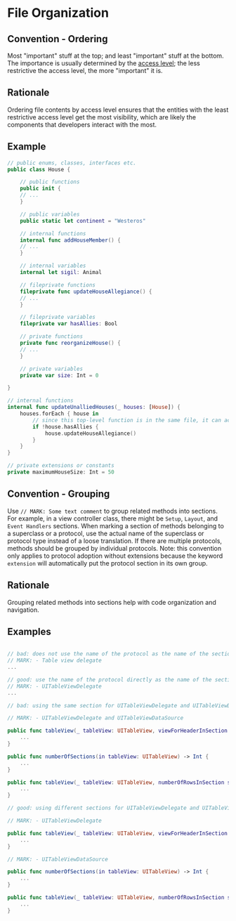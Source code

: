 # File Organization

## Convention - Ordering

Most "important" stuff at the top; and least "important" stuff at the bottom. The importance is usually determined by the [access level](https://docs.swift.org/swift-book/LanguageGuide/AccessControl.html); the less restrictive the access level, the more "important" it is.

## Rationale

Ordering file contents by access level ensures that the entities with the least restrictive access level get the most visibility, which are likely the components that developers interact with the most.

## Example

```swift
// public enums, classes, interfaces etc.
public class House {

    // public functions
    public init {
    // ...
    }

    // public variables
    public static let continent = "Westeros"

    // internal functions
    internal func addHouseMember() {
    // ...
    }

    // internal variables
    internal let sigil: Animal

    // fileprivate functions
    fileprivate func updateHouseAllegiance() {
    // ...
    }

    // fileprivate variables
    fileprivate var hasAllies: Bool

    // private functions
    private func reorganizeHouse() {
    // ...
    }

    // private variables
    private var size: Int = 0

}

// internal functions
internal func updateUnalliedHouses(_ houses: [House]) {
    houses.forEach { house in
        // since this top-level function is in the same file, it can access fileprivate funcs and vars
        if !house.hasAllies {
            house.updateHouseAllegiance()
        }
    }
}

// private extensions or constants
private maximumHouseSize: Int = 50
```

## Convention - Grouping
Use `// MARK: Some text comment` to group related methods into sections. For example, in a view controller class, there might be `Setup`, `Layout`, and `Event Handlers` sections. 
When marking a section of methods belonging to a superclass or a protocol, use the actual name of the superclass or protocol type instead of a loose translation. If there are multiple protocols, methods should be grouped by individual protocols. Note: this convention only applies to protocol adoption without extensions because the keyword `extension` will automatically put the protocol section in its own group.

## Rationale
Grouping related methods into sections help with code organization and navigation.

## Examples

``` swift

// bad: does not use the name of the protocol as the name of the section
// MARK: - Table view delegate
...

// good: use the name of the protocol directly as the name of the section
// MARK: - UITableViewDelegate
...

// bad: using the same section for UITableViewDelegate and UITableViewDataSource protocols

// MARK: - UITableViewDelegate and UITableViewDataSource

public func tableView(_ tableView: UITableView, viewForHeaderInSection section: Int) -> UIView? {
	...
}

public func numberOfSections(in tableView: UITableView) -> Int {
	...
}

public func tableView(_ tableView: UITableView, numberOfRowsInSection section: Int) -> Int {
	...
}

// good: using different sections for UITableViewDelegate and UITableViewDataSource protocols

// MARK: - UITableViewDelegate

public func tableView(_ tableView: UITableView, viewForHeaderInSection section: Int) -> UIView? {
	...
}

// MARK: - UITableViewDataSource

public func numberOfSections(in tableView: UITableView) -> Int {
	...
}

public func tableView(_ tableView: UITableView, numberOfRowsInSection section: Int) -> Int {
	...
}
```
